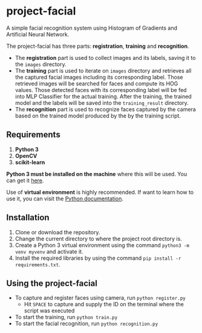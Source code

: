 # project-facial
A simple facial recognition system using Histogram of Gradients and Artificial Neural Network.

The project-facial has three parts: **registration**, **training**  and **recognition**.
* The **registration** part is used to collect images and its labels, saving it to the `images` directory.
* The **training** part is used to iterate on `images` directory and retrieves all the captured facial images including its corresponding label. Those retrieved images will be searched for faces and compute its HOG values. Those detected faces with its corresponding label will be fed into MLP Classifier for the actual training. After the training, the trained model and the labels will be saved into the `training_result` directory.
* The **recognition** part is used to recognize faces captured by the camera based on the trained model produced by the by the training script.

## Requirements
1. **Python 3**
2. **OpenCV**
3. **scikit-learn**

**Python 3 must be installed on the machine** where this will be used. You can get it [here](https://www.python.org/downloads/).

Use of **virtual environment** is highly recommended. If want to learn how to use it, you can visit the [Python documentation](https://docs.python.org/3/tutorial/venv.html).

## Installation
1. Clone or download the repository.
2. Change the current directory to where the project root directory is.
3. Create a Python 3 virtual environment using the command `python3 -m venv myvenv` and activate it.
4. Install the required libraries by using the command `pip install -r requirements.txt`.

## Using the project-facial
* To capture and register faces using camera, run `python register.py`
    * Hit `SPACE` to capture and supply the ID on the terminal where the script was executed
* To start the training, run `python train.py`
* To start the facial recognition, run `python recognition.py`
